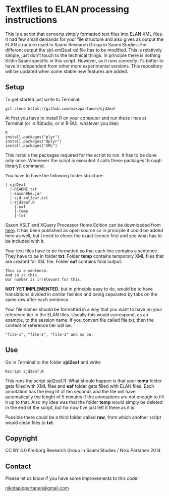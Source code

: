 # Textfiles to ELAN processing instructions

This is a script that converts simply formatted text files into ELAN XML files. It had few small demands for your file structure and also gives as output the ELAN structure used in Saami Research Group in Saami Studies. For different output the sjd-xml2eaf.xsl file has to be modified. This is relatively simple, just don't touch to the technical things. In principle there is nothing Kildin Saami specific in this script. However, as it runs correctly it's better to have it independent from other more experimental versions. This repository will be updated when some stable new features are added.

## Setup

To get started just write to Terminal:

    git clone https://github.com/nikopartanen/sjd2eaf

At first you have to install R on your computer and run these lines at Terminal (or in RStudio, or in R GUI, whatever you like):

    R
    install.packages("plyr")
    install.packages("dplyr")
    install.packages("XML")

This installs the packages required for the script to run. It has to be done only once. Whenever the script is executed it calls these packages through library() command.

You have to have the following folder structure:

    |-sjd2eaf
      |-README.txt
      |-saxon9he.jar
      |-sjd-xml2eaf.xsl
      |-sjd2eaf.R
        |-eaf
        |-temp
        |-txt

Saxon XSLT and XQuery Processor Home Edition can be downloaded from [here](http://sourceforge.net/projects/saxon/files/Saxon-HE/9.6/). It has been published as open source so in principle it could be added here as well, but I need to check the exact licence first and see what has to be included with it.

Your text files have to be formatted so that each line contains a sentence. They have to be in folder **txt**. Folder **temp** contains temporary XML files that are created for XSL file. Folder **eaf** contains final output.

    This is a sentence.
    And so is this.
    Our number is irrelevant for this.

**NOT YET IMPLEMENTED**, but in principle easy to do, would be to have translations divided in similar fashion and being separated by tabs on the same row after each sentence.

Your file names should be formatted in a way that you want to have on your reference tier in the ELAN files. Usually this would correspond, as an example, to the session name. If you convert file called file.txt, then the content of reference tier will be:

    "file-1", "file-2", "file-3" and so on.

## Use

Go in Terminal to the folder **sjd2eaf** and write:

    Rscript sjd2eaf.R

This runs the script sjd2eaf.R. What should happen is that your **temp** folder gets filled with XML files and **eaf** folder gets filled with ELAN files. Each annotation has the leng    ht of ten seconds and the file will have automatically the lenght of 5 minutes if the annotations are not enough to fill it up to that. Also my idea was that the folder **temp** would simply be deleted in the end of the script, but for now I've just left it there as it is.

Possible there could be a third folder called **raw**, from which another script would clean files to **txt**.

## Copyright

CC BY 4.0
Freiburg Research Group in Saami Studies / Niko Partanen 2014

## Contact

Please let us know if you have some improvements to this code!

nikotapiopartanen@gmail.com
